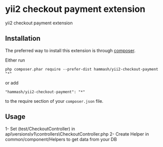 yii2 checkout payment extension
===============================
yii2 checkout payment extension

Installation
------------

The preferred way to install this extension is through [composer](http://getcomposer.org/download/).

Either run

```
php composer.phar require --prefer-dist hammash/yii2-checkout-payment "*"
```

or add

```
"hammash/yii2-checkout-payment": "*"
```

to the require section of your `composer.json` file.


Usage
-----

1- Set (test/CheckoutController) in api\versions\v1\controllers\CheckoutController.php
2- Create Helper in common/component/Helpers to get data from your DB
